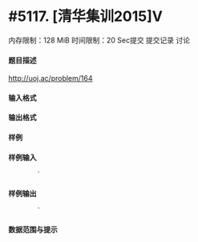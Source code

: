 
# #5117. [清华集训2015]V
内存限制：128 MiB 时间限制：20 Sec提交 提交记录 讨论
#### 题目描述
http://uoj.ac/problem/164

#### 输入格式

#### 输出格式

#### 样例

#### 样例输入

			`
#### 样例输出

			`
#### 数据范围与提示

